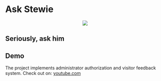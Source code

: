 # Ask Stewie

<p align="center">
  <img src="https://goo.gl/GRKgPz"/>
</p>

## Seriously, ask him


## Demo
The project implements administrator authorization and visitor feedback system.
Check out on: [youtube.com](https://youtu.be/4tn66-gHhVY)
 
